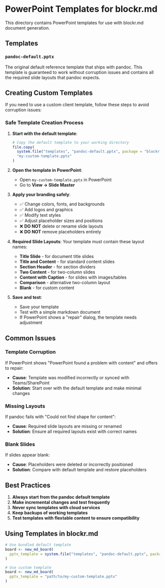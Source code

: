 # PowerPoint Templates for blockr.md

This directory contains PowerPoint templates for use with blockr.md document generation.

## Templates

### `pandoc-default.pptx`
The original default reference template that ships with pandoc. This template is guaranteed to work without corruption issues and contains all the required slide layouts that pandoc expects.

## Creating Custom Templates

If you need to use a custom client template, follow these steps to avoid corruption issues:

### Safe Template Creation Process

1. **Start with the default template**:
   ```r
   # Copy the default template to your working directory
   file.copy(
     system.file("templates", "pandoc-default.pptx", package = "blockr.md"),
     "my-custom-template.pptx"
   )
   ```

2. **Open the template in PowerPoint**:
   - Open `my-custom-template.pptx` in PowerPoint
   - Go to **View → Slide Master**

3. **Apply your branding safely**:
   - ✅ Change colors, fonts, and backgrounds
   - ✅ Add logos and graphics
   - ✅ Modify text styles
   - ✅ Adjust placeholder sizes and positions
   - ❌ **DO NOT** delete or rename slide layouts
   - ❌ **DO NOT** remove placeholders entirely

4. **Required Slide Layouts**:
   Your template must contain these layout names:
   - **Title Slide** - for document title slides
   - **Title and Content** - for standard content slides
   - **Section Header** - for section dividers
   - **Two Content** - for two-column slides
   - **Content with Caption** - for slides with images/tables
   - **Comparison** - alternative two-column layout
   - **Blank** - for custom content

5. **Save and test**:
   - Save your template
   - Test with a simple markdown document
   - If PowerPoint shows a "repair" dialog, the template needs adjustment

## Common Issues

### Template Corruption
If PowerPoint shows "PowerPoint found a problem with content" and offers to repair:

- **Cause**: Template was modified incorrectly or synced with Teams/SharePoint
- **Solution**: Start over with the default template and make minimal changes

### Missing Layouts
If pandoc fails with "Could not find shape for content":

- **Cause**: Required slide layouts are missing or renamed
- **Solution**: Ensure all required layouts exist with correct names

### Blank Slides
If slides appear blank:

- **Cause**: Placeholders were deleted or incorrectly positioned
- **Solution**: Compare with default template and restore placeholders

## Best Practices

1. **Always start from the pandoc default template**
2. **Make incremental changes and test frequently**
3. **Never sync templates with cloud services**
4. **Keep backups of working templates**
5. **Test templates with flextable content to ensure compatibility**

## Using Templates in blockr.md

```r
# Use bundled default template
board <- new_md_board(
  pptx_template = system.file("templates", "pandoc-default.pptx", package = "blockr.md")
)

# Use custom template
board <- new_md_board(
  pptx_template = "path/to/my-custom-template.pptx"
)
```
